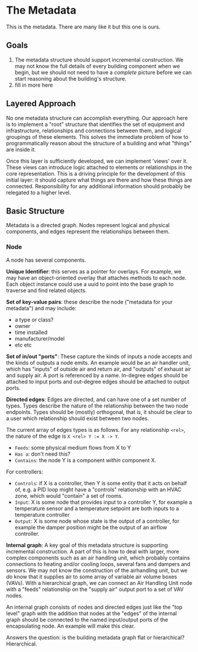 The Metadata
============

This is the metadata. There are many like it but this one is ours.

## Goals

1. The metadata structure should support incremental construction. We may not
   know the full details of every building component when we begin, but we
   should not need to have a *complete* picture before we can start reasoning
   about the building's structure.
2. fill in more here

## Layered Approach

No one metadata structure can accomplish everything. Our approach here is to
implement a "root" structure that identifies the set of equipment and
infrastructure, relationships and connections between them, and logical
groupings of these elements. This solves the immediate problem of how to
programmatically reason about the structure of a building and what "things" are
inside it.

Once this layer is sufficiently developed, we can implement 'views' over it.
These views can introduce logic attached to elements or relationships in the
core representation. This is a driving principle for the development of this
initial layer: it should capture what things are there and how these things are
connected.  Responsibility for any additional information should probably be
relegated to a higher level.

## Basic Structure

Metadata is a directed graph. Nodes represent logical and physical components,
and edges represent the relationships between them.

### Node

A node has several components.

**Unique Identifier**: this serves as a pointer for overlays. For example, we may
have an object-oriented overlay that attaches methods to each node. Each object
instance could use a uuid to point into the base graph to traverse and find related
objects.

**Set of key-value pairs**: these describe the node ("metadata for your metadata")
and may include:
* a type or class?
* owner
* time installed
* manufacturer/model
* etc etc

**Set of in/out "ports"**: These capture the kinds of inputs a node accepts and
the kinds of outputs a node emits. An example would be an air handler unit,
which has "inputs" of outside air and return air, and "outputs" of exhaust air
and supply air. A port is referenced by a name. In-degree edges should be attached
to input ports and out-degree edges should be attached to output ports.

**Directed edges**: Edges are directed, and can have one of a set number of
types.  Types describe the nature of the relationship between the two node
endpoints. Types should be (mostly) orthogonal, that is, it should be clear to
a user which relationship should exist between two nodes.

The current array of edges types is as follows. For any relationship `<rel>`,
the nature of the edge is `X <rel> Y := X -> Y`.
* `Feeds`: some physical medium flows from X to Y
* `Has a`: don't need this?
* `Contains`: the node Y is a component *within* component X.

For controllers:
* `Controls`: if X is a controller, then Y is some entity that it acts on behalf of, e.g.
  a PID loop might have a "controls" relationship with an HVAC zone, which would "contain"
  a set of rooms.
* `Input`: X is some node that provides input to a controller Y, for example a temperature
  sensor and a temperature setpoint are both inputs to a temperature controller
* `Output`: X is some node whose state is the output of a controller, for example the
  damper position might be the output of an airflow controller.

**Internal graph**: A key goal of this metadata structure is supporting
incremental construction.  A part of this is how to deal with larger, more
complex components such as an air handling unit, which probably contains
connections to heating and/or cooling loops, several fans and dampers and
sensors. We may not know the construction of the airhandling unit, but we *do*
know that it supplies air to some array of variable air volume boxes (VAVs).
With a hierarchical graph, we can connect an Air Handling Unit node with a
"feeds" relationship on the "supply air" output port to a set of VAV nodes.

An internal graph consists of nodes and directed edges just like the "top
level" graph with the addition that nodes at the "edges" of the internal graph
should be connected to the named input/output ports of the encapsulating node.
An example will make this clear.

Answers the question: is the building metadata graph flat or hierarchical? Hierarchical.
